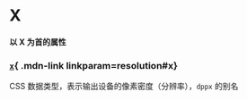# X

#### 以 X 为首的属性

<Mcard>

### [`x`][zh-link]{ .mdn-link linkparam=resolution#x}
CSS 数据类型，表示输出设备的像素密度（分辨率），`dppx` 的别名
</Mcard>

[zh-link]:https://developer.mozilla.org/zh-CN/docs/Web/CSS/
[en-link]:https://developer.mozilla.org/en-US/docs/Web/CSS/
